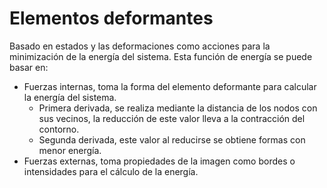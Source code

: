 # Elementos deformantes
Basado en estados y las deformaciones como acciones para la minimización de la energía del sistema. Esta función de energía se puede basar en:
- Fuerzas internas, toma la forma del elemento deformante para calcular la energía del sistema.
	- Primera derivada, se realiza mediante la distancia de los nodos con sus vecinos, la reducción de este valor lleva a la contracción del contorno.
	- Segunda derivada, este valor al reducirse se obtiene formas con menor energía.
- Fuerzas externas, toma propiedades de la imagen como bordes o intensidades para el cálculo de la energía.